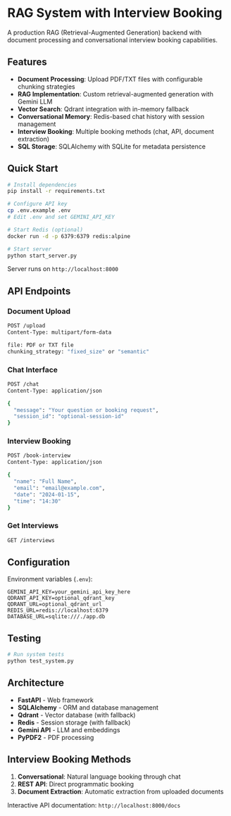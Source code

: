 # RAG System with Interview Booking

A production RAG (Retrieval-Augmented Generation) backend with document processing and conversational interview booking capabilities.

## Features

- **Document Processing**: Upload PDF/TXT files with configurable chunking strategies
- **RAG Implementation**: Custom retrieval-augmented generation with Gemini LLM
- **Vector Search**: Qdrant integration with in-memory fallback
- **Conversational Memory**: Redis-based chat history with session management
- **Interview Booking**: Multiple booking methods (chat, API, document extraction)
- **SQL Storage**: SQLAlchemy with SQLite for metadata persistence

## Quick Start

```bash
# Install dependencies
pip install -r requirements.txt

# Configure API key
cp .env.example .env
# Edit .env and set GEMINI_API_KEY

# Start Redis (optional)
docker run -d -p 6379:6379 redis:alpine

# Start server
python start_server.py
```

Server runs on `http://localhost:8000`

## API Endpoints

### Document Upload
```bash
POST /upload
Content-Type: multipart/form-data

file: PDF or TXT file
chunking_strategy: "fixed_size" or "semantic"
```

### Chat Interface
```bash
POST /chat
Content-Type: application/json

{
  "message": "Your question or booking request",
  "session_id": "optional-session-id"
}
```

### Interview Booking
```bash
POST /book-interview
Content-Type: application/json

{
  "name": "Full Name",
  "email": "email@example.com", 
  "date": "2024-01-15",
  "time": "14:30"
}
```

### Get Interviews
```bash
GET /interviews
```

## Configuration

Environment variables (`.env`):
```env
GEMINI_API_KEY=your_gemini_api_key_here
QDRANT_API_KEY=optional_qdrant_key
QDRANT_URL=optional_qdrant_url
REDIS_URL=redis://localhost:6379
DATABASE_URL=sqlite:///./app.db
```

## Testing

```bash
# Run system tests
python test_system.py
```

## Architecture

- **FastAPI** - Web framework
- **SQLAlchemy** - ORM and database management
- **Qdrant** - Vector database (with fallback)
- **Redis** - Session storage (with fallback)
- **Gemini API** - LLM and embeddings
- **PyPDF2** - PDF processing

## Interview Booking Methods

1. **Conversational**: Natural language booking through chat
2. **REST API**: Direct programmatic booking
3. **Document Extraction**: Automatic extraction from uploaded documents

Interactive API documentation: `http://localhost:8000/docs`